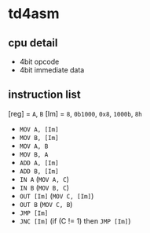# td4asm

## cpu detail
- 4bit opcode
- 4bit immediate data

## instruction list
[reg] = `A`, `B`
[Im] = `8`, `0b1000`, `0x8`, `1000b`, `8h`

- `MOV A, [Im]`
- `MOV B, [Im]`
- `MOV A, B`
- `MOV B, A`
- `ADD A, [Im]`
- `ADD B, [Im]`
- `IN A` (`MOV A, C`)
- `IN B` (`MOV B, C`)
- `OUT [Im]` (`MOV C, [Im]`)
- `OUT B` (`MOV C, B`)
- `JMP [Im]` 
- `JNC [Im]` (if (C != 1) then `JMP [Im]`)
